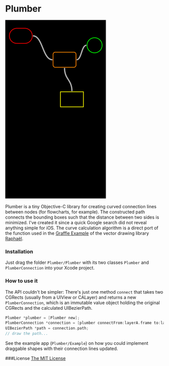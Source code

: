 Plumber
==========

![CodingKeys](https://github.com/fe9lix/Plumber/blob/gh-pages/images/plumber.png?raw=true)

Plumber is a tiny Objective-C library for creating curved connection lines between nodes (for flowcharts, for example). The constructed path connects the bounding boxes such that the distance between two sides is minimized. I've created it since a quick Google search did not reveal anything simple for iOS. The curve calculation algorithm is a direct port of the function used in the [Graffle Example](http://raphaeljs.com/graffle.html) of the vector drawing library [Raphaël](http://raphaeljs.com/).

### Installation
Just drag the folder `Plumber/Plumber` with its two classes `Plumber` and `PlumberConnection` into your Xcode project.

### How to use it

The API couldn't be simpler: There's just one method `connect` that takes two CGRects (usually from a UIView or CALayer) and returns a new `PlumberConnection`, which is an immutable value object holding the original CGRects and the calculated UIBezierPath.

```objective-c
Plumber *plumber = [Plumber new];
PlumberConnection *connection = [plumber connectFrom:layerA.frame to:layerB.frame];
UIBezierPath *path = connection.path;
// draw the path...

```

See the example app (`Plumber/Example`) on how you could implement draggable shapes with their connection lines updated.

###License
[The MIT License](http://opensource.org/licenses/MIT)
